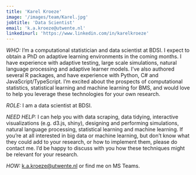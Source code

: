 ```yaml
---
title: 'Karel Kroeze'
image: '/images/team/Karel.jpg'
jobtitle: 'Data Scientist'
email: 'k.a.kroeze@utwente.nl'
linkedinurl: 'https://www.linkedin.com/in/karelkroeze'
---
```


*WHO:* I’m a computational statistician and data scientist at BDSI. I expect to obtain a PhD on adaptive learning environments in the coming months. I have experience with adaptive testing, large scale simulations, natural language processing and adaptive learner models. I’ve also authored several R packages, and have experience with Python, C# and JavaScript/TypeScript. I’m excited about the prospects of computational statistics, statistical learning and machine learning for BMS, and would love to help you leverage these technologies for your own research.

*ROLE:* I am a data scientist at BDSI.

*NEED HELP:* I can help you with data scraping, data tidying, interactive visualizations (e.g. d3.js, shiny), designing and performing simulations, natural language processing, statistical learning and machine learning.
If you’re at all interested in big data or machine learning, but don’t know what they could add to your research, or how to implement them, please do contact me. I’d be happy to discuss with you how these techniques might be relevant for your research.


*HOW:* [k.a.kroeze@utwente.nl](mailto:k.a.kroeze@utwente.nl) or find me on MS Teams.
